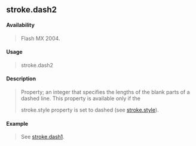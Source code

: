 ## stroke.dash2

#### Availability

> Flash MX 2004.

#### Usage

> stroke.dash2

#### Description

> Property; an integer that specifies the lengths of the blank parts of a dashed line. This property is available only if the
>
> stroke.style property is set to dashed (see [stroke.style](#_bookmark898)).

#### Example

> See [stroke.dash1](#_bookmark882).
